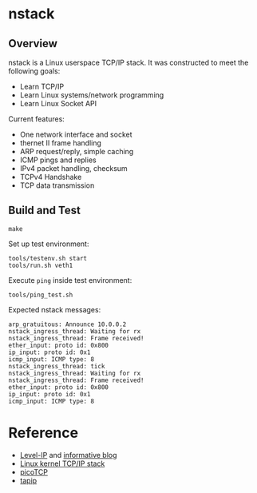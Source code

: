 # nstack

## Overview

nstack is a Linux userspace TCP/IP stack. It was constructed to meet the following goals:
* Learn TCP/IP
* Learn Linux systems/network programming
* Learn Linux Socket API

Current features:
* One network interface and socket
* thernet II frame handling
* ARP request/reply, simple caching
* ICMP pings and replies
* IPv4 packet handling, checksum
* TCPv4 Handshake
* TCP data transmission


## Build and Test

```shell
make
```

Set up test environment:
```shell
tools/testenv.sh start
tools/run.sh veth1
```

Execute `ping` inside test environment:
```shell
tools/ping_test.sh
```

Expected nstack messages:
```
arp_gratuitous: Announce 10.0.0.2
nstack_ingress_thread: Waiting for rx
nstack_ingress_thread: Frame received!
ether_input: proto id: 0x800
ip_input: proto id: 0x1
icmp_input: ICMP type: 8
nstack_ingress_thread: tick
nstack_ingress_thread: Waiting for rx
nstack_ingress_thread: Frame received!
ether_input: proto id: 0x800
ip_input: proto id: 0x1
icmp_input: ICMP type: 8
```


# Reference

* [Level-IP](https://github.com/saminiir/level-ip) and [informative blog](http://www.saminiir.com/)
* [Linux kernel TCP/IP stack](https://git.kernel.org/cgit/linux/kernel/git/torvalds/linux.git/tree/net/ipv4)
* [picoTCP](https://github.com/tass-belgium/picotcp)
* [tapip](https://github.com/chobits/tapip)
